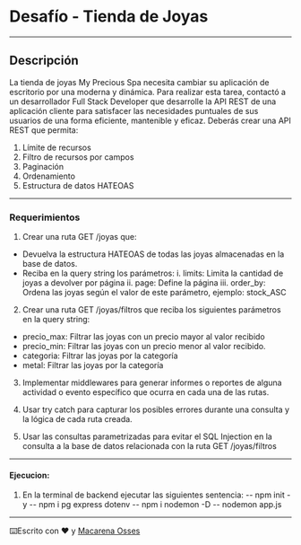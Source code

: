 # Desafío - Tienda de Joyas

---

## Descripción

La tienda de joyas My Precious Spa necesita cambiar su aplicación de escritorio por una moderna y dinámica. Para realizar esta tarea, contactó a un desarrollador Full Stack Developer que desarrolle la API REST de una aplicación cliente para satisfacer las necesidades puntuales de sus usuarios de una forma eficiente, mantenible y eficaz.
Deberás crear una API REST que permita:
1. Límite de recursos
2. Filtro de recursos por campos
3. Paginación
4. Ordenamiento
5. Estructura de datos HATEOAS

---

### Requerimientos

1. Crear una ruta GET /joyas que:
- Devuelva la estructura HATEOAS de todas las joyas almacenadas en la base de datos.
- Reciba en la query string los parámetros:
i. limits: Limita la cantidad de joyas a devolver por página
ii. page: Define la página
iii. order_by: Ordena las joyas según el valor de este parámetro, ejemplo: stock_ASC


2. Crear una ruta GET /joyas/filtros que reciba los siguientes parámetros en la query string:
- precio_max: Filtrar las joyas con un precio mayor al valor recibido
- precio_min: Filtrar las joyas con un precio menor al valor recibido.
- categoria: Filtrar las joyas por la categoría
- metal: Filtrar las joyas por la categoría

3. Implementar middlewares para generar informes o reportes de alguna actividad o evento específico que ocurra en cada una de las rutas.

4. Usar try catch para capturar los posibles errores durante una consulta y la lógica de cada ruta creada.

5. Usar las consultas parametrizadas para evitar el SQL Injection en la consulta a la base de datos relacionada con la ruta GET /joyas/filtros
---
#### Ejecucion:
1. En la terminal de backend ejecutar las siguientes sentencia:
	-- npm init -y
	-- npm i pg express dotenv
	-- npm i nodemon -D
	-- nodemon app.js  
---

⌨️Escrito con ❤️ y [Macarena Osses](https://github.com/Makaosva)